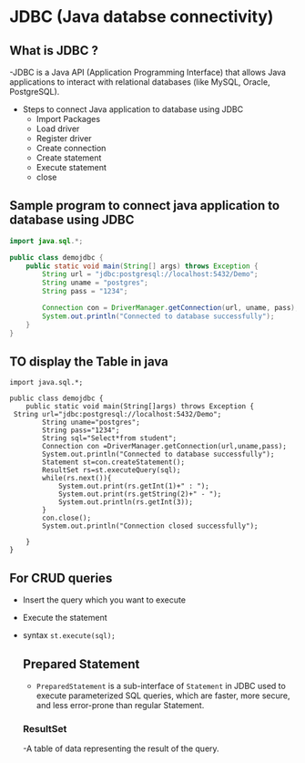 # JDBC   (Java databse connectivity)

## What is JDBC ?
-JDBC is a Java API (Application Programming Interface) that allows Java applications to interact with relational databases (like MySQL, Oracle, PostgreSQL).

- Steps to connect Java application to database using JDBC
    - Import Packages
    - Load driver
    - Register driver
    - Create connection
    - Create statement
    - Execute statement
    - close

## Sample program to connect java application to database using JDBC


```java
import java.sql.*;

public class demojdbc {
    public static void main(String[] args) throws Exception {
        String url = "jdbc:postgresql://localhost:5432/Demo";
        String uname = "postgres";
        String pass = "1234";

        Connection con = DriverManager.getConnection(url, uname, pass);
        System.out.println("Connected to database successfully");
    }
}
```

## TO display the Table in java
```
import java.sql.*;

public class demojdbc {
    public static void main(String[]args) throws Exception {
 String url="jdbc:postgresql://localhost:5432/Demo";
        String uname="postgres";
        String pass="1234";
        String sql="Select*from student";
        Connection con =DriverManager.getConnection(url,uname,pass);
        System.out.println("Connected to database successfully");
        Statement st=con.createStatement();
        ResultSet rs=st.executeQuery(sql);
        while(rs.next()){
            System.out.print(rs.getInt(1)+" : ");
            System.out.print(rs.getString(2)+" - ");
            System.out.println(rs.getInt(3));
        }
        con.close();
        System.out.println("Connection closed successfully");

    }
}
```
## For CRUD queries
- Insert the query which you want to execute
- Execute the statement
- syntax `st.execute(sql);`

  ## Prepared Statement
  - `PreparedStatement` is a sub-interface of `Statement` in JDBC used to execute parameterized SQL queries, which are faster, more secure, and less error-prone than regular Statement.
 
  ### ResultSet
  -A table of data representing the result of the query.

  

